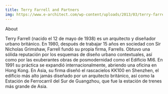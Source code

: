 ```yaml
---
title: Terry Farrell and Partners
img: https://www.e-architect.com/wp-content/uploads/2013/03/terry-farrell-architect-tfp.jpg
---
```

About

Terry Farrell (nacido el 12 de mayo de 1938) es un arquitecto y diseñador urbano británico. En 1980, después de trabajar 15 años en sociedad con Sir Nicholas Grimshaw, Farrell fundó su propia firma, Farrells. Obtuvo una sólida reputación por los esquemas de diseño urbano contextuales, así como por las exuberantes obras de posmodernidad como el Edificio MI6. En 1991 su práctica se expandió internacionalmente, abriendo una oficina en Hong Kong. En Asia, su firma diseñó el rascacielos KK100 en Shenzhen, el edificio más alto jamás diseñado por un arquitecto británico, así como la Estación de Ferrocarril del Sur de Guangzhou, que fue la estación de trenes más grande de Asia. 
